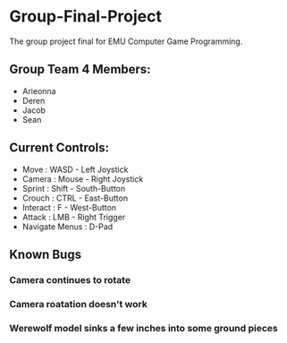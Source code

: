 # Group-Final-Project
The group project final for EMU Computer Game Programming.

## Group Team 4 Members:
- Arieonna
- Deren
- Jacob
- Sean

## Current Controls:
- Move     : WASD   -  Left Joystick
- Camera   : Mouse  -  Right Joystick
- Sprint   : Shift  -  South-Button
- Crouch   : CTRL   -  East-Button
- Interact : F      -  West-Button
- Attack   : LMB    -  Right Trigger
- Navigate Menus : D-Pad

## Known Bugs

### Camera continues to rotate

### Camera roatation doesn't work

### Werewolf model sinks a few inches into some ground pieces
